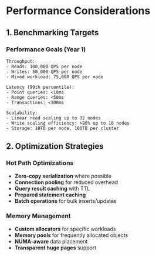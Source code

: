 # Performance Considerations

## 1. Benchmarking Targets

### Performance Goals (Year 1)

```text
Throughput:
- Reads: 100,000 QPS per node
- Writes: 50,000 QPS per node
- Mixed workload: 75,000 QPS per node

Latency (99th percentile):
- Point queries: <10ms
- Range queries: <50ms
- Transactions: <100ms

Scalability:
- Linear read scaling up to 32 nodes
- Write scaling efficiency: >80% up to 16 nodes
- Storage: 10TB per node, 100TB per cluster
```

## 2. Optimization Strategies

### Hot Path Optimizations

- **Zero-copy serialization** where possible
- **Connection pooling** for reduced overhead
- **Query result caching** with TTL
- **Prepared statement caching**
- **Batch operations** for bulk inserts/updates

### Memory Management

- **Custom allocators** for specific workloads
- **Memory pools** for frequently allocated objects
- **NUMA-aware** data placement
- **Transparent huge pages** support

